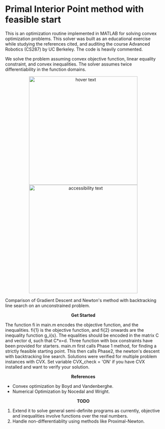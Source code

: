    # Primal Interior Point method with feasible start

This is an optimization routine implemented in MATLAB for solving convex optimization problems. This solver was built as an educational exercise while studying the references cited, and auditing the course Advanced Robotics (CS287) by UC Berkeley. The code is heavily commented.


We solve the problem assuming convex objective function, linear equality constraint, and convex inequalities. The solver assumes twice differentiability in the function domains. 

<p align="center">
  <img src="https://github.com/sritee/ConvexOpt-Interior-Point-Method/blob/master/unconstrained_trajectories_visualize/GradientDescent_backtracking.jpg" width="350" title="hover text">
  <img src="https://github.com/sritee/ConvexOpt-Interior-Point-Method/blob/master/unconstrained_trajectories_visualize/NewtonMethod_backtracking.jpg" width="350" alt="accessibility text">

Comparison of Gradient Descent and Newton's method with backtracking line search on an unconstrained problem.
</p>


<p align="center">
<b>Get Started</b>
</p>
   
  The function fi in main.m encodes the objective function, and the inequalities. fi{1} is the objective function, and fi{2} onwards are the inequality function g_i{s}. The equalities should be encoded in the matrix C and vector d, such that C*x=d. Three function with box constraints have been provided for starters. main.m first calls Phase 1 method, for finding a strictly feasible starting point. This then calls Phase2, the newton's descent with backtracking line search. Solutions were verified for multiple problem instances with CVX. Set variable CVX_check = 'ON' if you have CVX installed and want to verify your solution. 



<p align="center"> 
   <b>References</b>
   </p>
   
 * Convex optimization by Boyd and Vandenberghe.
  * Numerical Optimization by Nocedal and Wright.

             


<p align="center"> 
   <b>TODO</b>
   </p>

1) Extend it to solve general semi-definite programs as currently, objective and inequalities involve functions over the real numbers.
2) Handle non-differentiablity using methods like Proximal-Newton.


             
   
